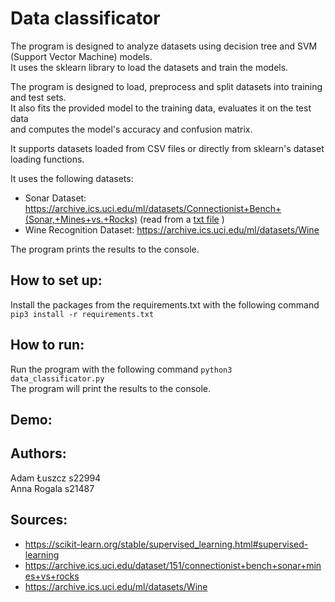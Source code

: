 # Data classificator

The program is designed to analyze datasets using decision tree and SVM (Support Vector Machine) models.  
It uses the sklearn library to load the datasets and train the models.

The program is designed to load, preprocess and split datasets into training and test sets.  
It also fits the provided model to the training data, evaluates it on the test data  
and computes the model's accuracy and confusion matrix.

It supports datasets loaded from CSV files or directly from sklearn's dataset loading functions.

It uses the following datasets:

- Sonar Dataset: https://archive.ics.uci.edu/ml/datasets/Connectionist+Bench+(Sonar,+Mines+vs.+Rocks) (read from a [txt file](sonar.all-data.txt) )
- Wine Recognition Dataset: https://archive.ics.uci.edu/ml/datasets/Wine

The program prints the results to the console.

## How to set up:

Install the packages from the requirements.txt with the following command `pip3 install -r requirements.txt`

## How to run:

Run the program with the following command `python3 data_classificator.py`  
The program will print the results to the console.

## Demo:

## Authors:

Adam Łuszcz s22994  
Anna Rogala s21487

## Sources:

- https://scikit-learn.org/stable/supervised_learning.html#supervised-learning
- https://archive.ics.uci.edu/dataset/151/connectionist+bench+sonar+mines+vs+rocks
- https://archive.ics.uci.edu/ml/datasets/Wine
